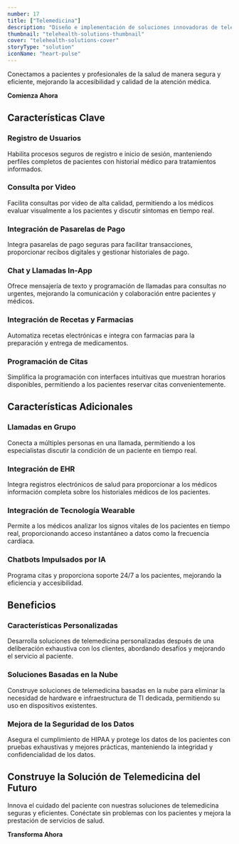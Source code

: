 ```yaml
---
number: 17
title: ["Telemedicina"]
description: "Diseño e implementación de soluciones innovadoras de telemedicina para mejorar la atención al paciente, optimizar flujos de trabajo y aumentar la accesibilidad."
thumbnail: "telehealth-solutions-thumbnail"
cover: "telehealth-solutions-cover"
storyType: "solution"
iconName: "heart-pulse"
---
```


Conectamos a pacientes y profesionales de la salud de manera segura y eficiente, mejorando la accesibilidad y calidad de la atención médica.

**Comienza Ahora**

## Características Clave

### Registro de Usuarios

Habilita procesos seguros de registro e inicio de sesión, manteniendo perfiles completos de pacientes con historial médico para tratamientos informados.

### Consulta por Video

Facilita consultas por video de alta calidad, permitiendo a los médicos evaluar visualmente a los pacientes y discutir síntomas en tiempo real.

### Integración de Pasarelas de Pago

Integra pasarelas de pago seguras para facilitar transacciones, proporcionar recibos digitales y gestionar historiales de pago.

### Chat y Llamadas In-App

Ofrece mensajería de texto y programación de llamadas para consultas no urgentes, mejorando la comunicación y colaboración entre pacientes y médicos.

### Integración de Recetas y Farmacias

Automatiza recetas electrónicas e integra con farmacias para la preparación y entrega de medicamentos.

### Programación de Citas

Simplifica la programación con interfaces intuitivas que muestran horarios disponibles, permitiendo a los pacientes reservar citas convenientemente.

## Características Adicionales

### Llamadas en Grupo

Conecta a múltiples personas en una llamada, permitiendo a los especialistas discutir la condición de un paciente en tiempo real.

### Integración de EHR

Integra registros electrónicos de salud para proporcionar a los médicos información completa sobre los historiales médicos de los pacientes.

### Integración de Tecnología Wearable

Permite a los médicos analizar los signos vitales de los pacientes en tiempo real, proporcionando acceso instantáneo a datos como la frecuencia cardíaca.

### Chatbots Impulsados por IA

Programa citas y proporciona soporte 24/7 a los pacientes, mejorando la eficiencia y accesibilidad.

## Beneficios

### Características Personalizadas

Desarrolla soluciones de telemedicina personalizadas después de una deliberación exhaustiva con los clientes, abordando desafíos y mejorando el servicio al paciente.

### Soluciones Basadas en la Nube

Construye soluciones de telemedicina basadas en la nube para eliminar la necesidad de hardware e infraestructura de TI dedicada, permitiendo su uso en dispositivos existentes.

### Mejora de la Seguridad de los Datos

Asegura el cumplimiento de HIPAA y protege los datos de los pacientes con pruebas exhaustivas y mejores prácticas, manteniendo la integridad y confidencialidad de los datos.

## Construye la Solución de Telemedicina del Futuro

Innova el cuidado del paciente con nuestras soluciones de telemedicina seguras y eficientes. Conéctate sin problemas con los pacientes y mejora la prestación de servicios de salud.

**Transforma Ahora**
